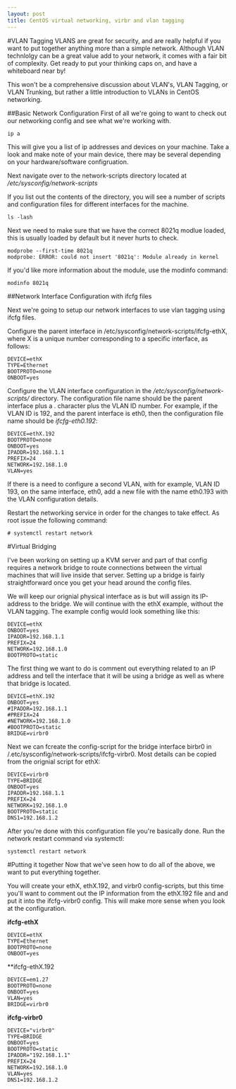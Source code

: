 ```yaml
---
layout: post
title: CentOS virtual networking, virbr and vlan tagging
---
```


#VLAN Tagging
VLANS are great for security, and are really helpful if you want to put together anything more than a simple network. Although VLAN technlolgy can be a great value add to your network, it comes with a fair bit of complexity. Get ready to put your thinking caps on, and have a whiteboard near by!

This won't be a comprehensive discussion about VLAN's, VLAN Tagging, or VLAN Trunking, but rather a little introduction to VLANs in CentOS networking. 

##Basic Network Configuration
First of all we're going to want to check out our networking config and see what we're working with. 

    ip a

This will give you a list of ip addresses and devices on your machine. Take a look and make note of your main device, there may be several depending on your hardware/software configruation. 

Next navigate over to the network-scripts directory located at */etc/sysconfig/network-scripts*

If you list out the contents of the directory, you will see a number of scripts and configuration files for different interfaces for the machine. 

    ls -lash

Next we need to make sure that we have the correct 8021q modlue loaded, this is usually loaded by default but it never hurts to check.

    modprobe --first-time 8021q
    modprobe: ERROR: could not insert '8021q': Module already in kernel

If you'd like more information about the module, use the modinfo command:

    modinfo 8021q

##Network Interface Configuration with ifcfg files

Next we're going to setup our network interfaces to use vlan tagging using ifcfg files. 

Configure the parent interface in /etc/sysconfig/network-scripts/ifcfg-ethX, where X is a unique number corresponding to a specific interface, as follows:


    DEVICE=ethX
    TYPE=Ethernet
    BOOTPROTO=none
    ONBOOT=yes


Configure the VLAN interface configuration in the */etc/sysconfig/network-scripts/* directory. The configuration file name should be the parent interface plus a . character plus the VLAN ID number. For example, if the VLAN ID is 192, and the parent interface is eth0, then the configuration file name should be *ifcfg-eth0.192*:
    
    DEVICE=ethX.192
    BOOTPROTO=none
    ONBOOT=yes
    IPADDR=192.168.1.1
    PREFIX=24
    NETWORK=192.168.1.0
    VLAN=yes

If there is a need to configure a second VLAN, with for example, VLAN ID 193, on the same interface, eth0, add a new file with the name eth0.193 with the VLAN configuration details.

Restart the networking service in order for the changes to take effect. As root issue the following command:

    # systemctl restart network

#Virtual Bridging 

I've been working on setting up a KVM server and part of that config requires a network bridge to route connections between the virtual machines that will live inside that server. Setting up a bridge is fairly straightforward once you get your head around the config files.

We will keep our orignial physical interface as is but will assign its IP-address to the bridge. We will continue with the ethX example, without the VLAN tagging. The example config would look something like this:

    DEVICE=ethX
    ONBOOT=yes
    IPADDR=192.168.1.1
    PREFIX=24
    NETWORK=192.168.1.0
    BOOTPROTO=static

The first thing we want to do is comment out everything related to an IP address and tell the interface that it will be using a bridge as well as where that bridge is located.

    DEVICE=ethX.192
    ONBOOT=yes
    #IPADDR=192.168.1.1
    #PREFIX=24
    #NETWORK=192.168.1.0
    #BOOTPROTO=static
    BRIDGE=virbr0

Next we can fcreate the config-script for the bridge interface birbr0 in /.etc/sysconfig/network-scripts/ifcfg-virbr0. Most details can be copied from the orignial script for ethX:

    DEVICE=virbr0
    TYPE=BRIDGE
    ONBOOT=yes
    IPADDR=192.168.1.1
    PREFIX=24
    NETWORK=192.168.1.0
    BOOTPROTO=static
    DNS1=192.168.1.2

After you're done with this configuration file you're basically done. Run the network restart command via systemctl:

    systemctl restart network 
    

#Putting it together
Now that we've seen how to do all of the above, we want to put everything together. 

You will create your ethX, ethX.192, and virbr0 config-scripts, but this time you'll want to comment out the IP information from the ethX.192 file and and put it into the ifcfg-virbr0 config. This will make more sense when you look at the configuration.

**ifcfg-ethX**
    
    DEVICE=ethX
    TYPE=Ethernet
    BOOTPROTO=none
    ONBOOT=yes
    
**ifcfg-ethX.192

    DEVICE=em1.27
    BOOTPROTO=none
    ONBOOT=yes
    VLAN=yes
    BRIDGE=virbr0

**ifcfg-virbr0**
    
    DEVICE="virbr0"
    TYPE=BRIDGE
    ONBOOT=yes
    BOOTPROTO=static
    IPADDR="192.168.1.1"
    PREFIX=24
    NETWORK=192.168.1.0
    VLAN=yes
    DNS1=192.168.1.2
